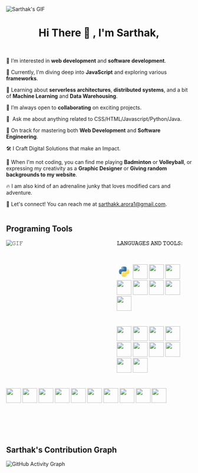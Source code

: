 ![Sarthak's GIF](https://camo.githubusercontent.com/aeccd107dc976c2b03742434d919359a948926e3b39c0c589df8ed66b69e915a/68747470733a2f2f7777772e63617265657267756964652e636f6d2f6361726565722f77702d636f6e74656e742f75706c6f6164732f323032302f30322f63732d616e2e676966)


<center>

# **Hi There 👋 ,  I'm Sarthak,**

</center>
<br>

👀 I’m interested in **web development** and **software development**.

🌱 Currently, I'm diving deep into **JavaScript** and exploring various **frameworks**.

🧐 Learning about **serverless architectures**, **distributed systems**, and a bit of **Machine Learning** and **Data Warehousing**.

💞️ I’m always open to **collaborating** on exciting projects.

💬 &nbsp;Ask me about anything related to CSS/HTML/Javascript/Python/Java.

🌱 On track for mastering both **Web Development** and **Software Engineering**.

🛠 I Craft Digital Solutions that make an Impact.

🎨 When I'm not coding, you can find me playing **Badminton** or **Volleyball**, or expressing my creativity as a **Graphic Designer** or **Giving random backgrounds to my website**.

🔥 I am also kind of an adrenaline junky that loves modified cars and adventure. 

📧 Let's connect! You can reach me at sarthakk.arora1@gmail.com.
&nbsp;
&nbsp;<br>
&nbsp;
&nbsp;


## Programing Tools

<a><img align="left" height="400" width="300" alt="𝙶𝙸𝙵" src="https://i.imgur.com/mtxy6y7.png"></a>


 **𝙻𝙰𝙽𝙶𝚄𝙰𝙶𝙴𝚂 𝙰𝙽𝙳 𝚃𝙾𝙾𝙻𝚂:**  
<br/>
<br/>

<code><img height="40" width="40" src="https://raw.githubusercontent.com/github/explore/80688e429a7d4ef2fca1e82350fe8e3517d3494d/topics/python/python.png"></code>
<code><img height="40" width="40" src="https://skillicons.dev/icons?i=java&theme=light"></code>
<code><img height="40" width="40" src="https://skillicons.dev/icons?i=c&theme=light"></code>
<code><img height="40" width="40" src="https://skillicons.dev/icons?i=cpp&theme=light"></code>
<code><img height="40" width="40" src="https://skillicons.dev/icons?i=javascript&theme=light"></code>
<code><img height="40" width="40" src="https://skillicons.dev/icons?i=r&theme=light"></code>
<code><img height="40" width="40" src="https://skillicons.dev/icons?i=firebase&theme=light"></code>
<code><img height="40" width="40" src="https://skillicons.dev/icons?i=sqlite&theme=light"></code>
<code><img height="40" width="40" src="https://skillicons.dev/icons?i=mysql&theme=light"></code>

# 

<code><img height="40" width="40" src="https://skillicons.dev/icons?i=html&theme=light"></code>
<code><img height="40" width="40" src="https://skillicons.dev/icons?i=css&theme=light"></code>
<code><img height="40" width="40" src="https://skillicons.dev/icons?i=react&theme=light"></code>
<code><img height="40" width="40" src="https://skillicons.dev/icons?i=nextjs&theme=light"></code>
<code><img height="40" width="40" src="https://skillicons.dev/icons?i=tailwind&theme=light"></code>
<code><img height="40" width="40" src="https://skillicons.dev/icons?i=bootstrap&theme=light"></code>
<code><img height="40" width="40" src="https://skillicons.dev/icons?i=aws&theme=light"></code>
<code><img height="40" width="40" src="https://skillicons.dev/icons?i=cloudflare&theme=light"></code>
<code><img height="40" width="40" src="https://skillicons.dev/icons?i=netlify&theme=light"></code>
<code><img height="40" width="40" src="https://skillicons.dev/icons?i=docker&theme=light"></code>



# 


<code><img height="40" width="40" src="https://skillicons.dev/icons?i=svg&theme=light"></code>
<code><img height="40" width="40" src="https://skillicons.dev/icons?i=figma&theme=light"></code>
<code><img height="40" width="40" src="https://skillicons.dev/icons?i=ps&theme=light"></code>
<code><img height="40" width="40" src="https://skillicons.dev/icons?i=git&theme=light"></code>
<code><img height="40" width="40" src="https://skillicons.dev/icons?i=github&theme=light"></code>
<code><img height="40" width="40" src="https://skillicons.dev/icons?i=gitlab&theme=light"></code>
<code><img height="40" width="40" src="https://skillicons.dev/icons?i=visualstudio&theme=light"></code>
<code><img height="40" width="40" src="https://skillicons.dev/icons?i=vscode&theme=light"></code>
<code><img height="40" width="40" src="https://skillicons.dev/icons?i=tensorflow&theme=light"></code>
<code><img height="40" width="40" src="https://skillicons.dev/icons?i=autocad&theme=light"></code>


<br>


<br>


<img src="https://i.postimg.cc/NFcy3t7v/ligne-gif-discord-line.gif)](https://postimg.cc/tZBC6LMB" width="1000" height="5" />

<br>
<br>

## Sarthak's Contribution Graph

![GitHub Activity Graph](https://github-readme-activity-graph.vercel.app/graph?username=sarthakkarora&bg_color=ffcfe9&color=9e4c98&line=9e4c98&point=403d3d&area=true&hide_border=true)


<img src="https://i.postimg.cc/NFcy3t7v/ligne-gif-discord-line.gif)](https://postimg.cc/tZBC6LMB" width="1000" height="5" />

<br>



